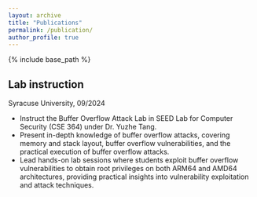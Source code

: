 ```yaml
---
layout: archive
title: "Publications"
permalink: /publication/
author_profile: true
---
```


{% include base_path %}


Lab instruction 
---- 
Syracuse University, 09/2024

- Instruct the Buffer Overflow Attack Lab in SEED Lab for Computer Security (CSE 364) under Dr. Yuzhe Tang.
- Present in-depth knowledge of buffer overflow attacks, covering memory and stack layout, buffer overflow vulnerabilities, and the practical execution of buffer overflow attacks.
- Lead hands-on lab sessions where students exploit buffer overflow vulnerabilities to obtain root privileges on both
ARM64 and AMD64 architectures, providing practical insights into vulnerability exploitation and attack techniques.
